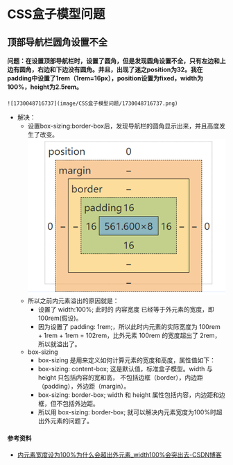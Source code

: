 # CSS盒子模型问题

## 顶部导航栏圆角设置不全

#### 问题：在设置顶部导航栏时，设置了圆角，但是发现圆角设置不全，只有左边和上边有圆角，右边和下边没有圆角。并且，出现了迷之position为32。我在padding中设置了1rem（1rem=16px），position设置为fixed，width为100%，height为2.5rem。
    ![1730048716737](image/CSS盒子模型问题/1730048716737.png)
- 解决：
    - 设置box-sizing:border-box后，发现导航栏的圆角显示出来，并且高度发生了改变。![1730048834206](image/CSS盒子模型问题/1730048834206.png)
    - 所以之前内元素溢出的原因就是：
        - 设置了 width:100%; 此时的 内容宽度 已经等于外元素的宽度，即 100rem(假设)。
        - 因为设置了 padding: 1rem;，所以此时内元素的实际宽度为 100rem + 1rem + 1rem = 102rem，比外元素 100rem 的宽度超出了 2rem，所以就溢出了。
    - box-sizing
        - box-sizing 是用来定义如何计算元素的宽度和高度，属性值如下：
        - box-sizing: content-box; 这是默认值，标准盒子模型。width 与 height 只包括内容的宽和高， 不包括边框（border），内边距（padding），外边距（margin）。
        - box-sizing: border-box; width 和 height 属性包括内容，内边距和边框，但不包括外边距。
        - 所以用 box-sizing: border-box; 就可以解决内元素宽度为100%时超出外元素的问题了。
#### 参考资料
- [内元素宽度设为100%为什么会超出外元素_width100%会突出去-CSDN博客](https://blog.csdn.net/sinat_35538827/article/details/109062694)